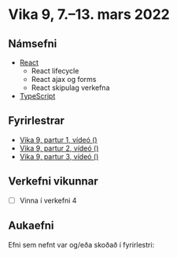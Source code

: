# Vika 9, 7.–13. mars 2022

## Námsefni

* [React](../namsefni/15.react/readme.md)
  * React lifecycle
  * React ajax og forms
  * React skipulag verkefna
* [TypeScript](../namsefni/16.typescript/readme.md)

## Fyrirlestrar

* [Vika 9, partur 1, vídeó ()](https://youtu.be/)
* [Vika 9, partur 2, vídeó ()](https://youtu.be/)
* [Vika 9, partur 3, vídeó ()](https://youtu.be/)

## Verkefni vikunnar

* [ ] Vinna í verkefni 4

## Aukaefni

Efni sem nefnt var og/eða skoðað í fyrirlestri:
